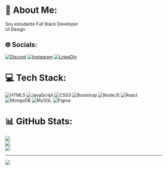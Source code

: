 # 💫 About Me:
Sou estudante Full Stack Developer<br>UI Design<br>


## 🌐 Socials:
[![Discord](https://img.shields.io/badge/Discord-%237289DA.svg?logo=discord&logoColor=white)](https://discord.gg/fragadev) [![Instagram](https://img.shields.io/badge/Instagram-%23E4405F.svg?logo=Instagram&logoColor=white)](https://instagram.com/leandrofraaga) [![LinkeDIn](https://www.linkedin.com/feed/?nis=true&lipi=urn%3Ali%3Apage%3Ad_flagship3_profile_view_base%3BirWqEn4xSRe4n4aG44naHw%3D%3D)](https://www.linkedin.com/in/leandro-fraga-1604562b9/)

# 💻 Tech Stack:
![HTML5](https://img.shields.io/badge/html5-%23E34F26.svg?style=flat&logo=html5&logoColor=white) ![JavaScript](https://img.shields.io/badge/javascript-%23323330.svg?style=flat&logo=javascript&logoColor=%23F7DF1E) ![CSS3](https://img.shields.io/badge/css3-%231572B6.svg?style=flat&logo=css3&logoColor=white) ![Bootstrap](https://img.shields.io/badge/bootstrap-%238511FA.svg?style=flat&logo=bootstrap&logoColor=white) ![NodeJS](https://img.shields.io/badge/node.js-6DA55F?style=flat&logo=node.js&logoColor=white) ![React](https://img.shields.io/badge/react-%2320232a.svg?style=flat&logo=react&logoColor=%2361DAFB) ![MongoDB](https://img.shields.io/badge/MongoDB-%234ea94b.svg?style=flat&logo=mongodb&logoColor=white) ![MySQL](https://img.shields.io/badge/mysql-%2300000f.svg?style=flat&logo=mysql&logoColor=white) ![Figma](https://img.shields.io/badge/figma-%23F24E1E.svg?style=flat&logo=figma&logoColor=white) 
# 📊 GitHub Stats:
![](https://github-readme-stats.vercel.app/api?username=fraagadev&theme=dracula&hide_border=false&include_all_commits=false&count_private=false)<br/>
![](https://github-readme-streak-stats.herokuapp.com/?user=fraagadev&theme=dracula&hide_border=false)<br/>
![](https://github-readme-stats.vercel.app/api/top-langs/?username=fraagadev&theme=dracula&hide_border=false&include_all_commits=false&count_private=false&layout=compact)

---
[![](https://visitcount.itsvg.in/api?id=fraagadev&icon=0&color=0)](https://visitcount.itsvg.in)

<!-- Proudly created with GPRM ( https://gprm.itsvg.in ) -->
